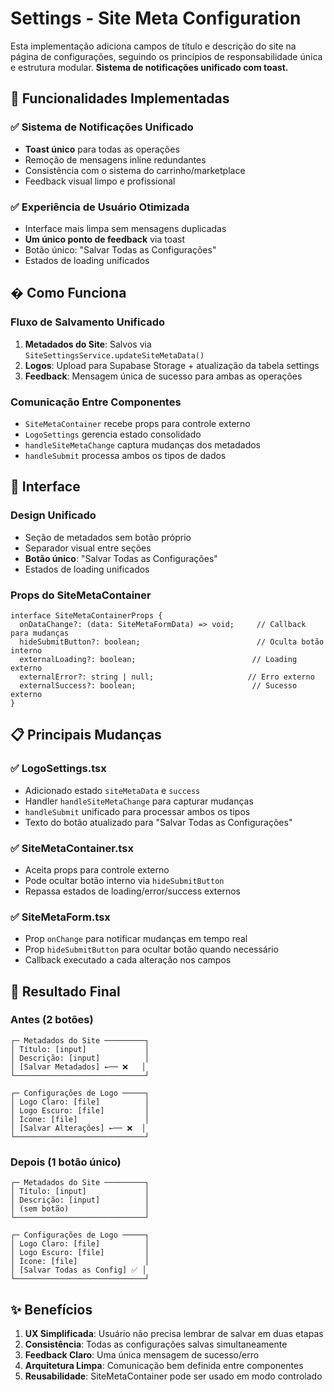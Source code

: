 # Settings - Site Meta Configuration

Esta implementação adiciona campos de título e descrição do site na página de configurações, seguindo os princípios de responsabilidade única e estrutura modular. **Sistema de notificações unificado com toast.**

## 🎯 Funcionalidades Implementadas

### ✅ Sistema de Notificações Unificado
- **Toast único** para todas as operações
- Remoção de mensagens inline redundantes
- Consistência com o sistema do carrinho/marketplace
- Feedback visual limpo e profissional

### ✅ Experiência de Usuário Otimizada
- Interface mais limpa sem mensagens duplicadas
- **Um único ponto de feedback** via toast
- Botão único: "Salvar Todas as Configurações"
- Estados de loading unificados

## � Como Funciona

### Fluxo de Salvamento Unificado
1. **Metadados do Site**: Salvos via `SiteSettingsService.updateSiteMetaData()`
2. **Logos**: Upload para Supabase Storage + atualização da tabela settings
3. **Feedback**: Mensagem única de sucesso para ambas as operações

### Comunicação Entre Componentes
- `SiteMetaContainer` recebe props para controle externo
- `LogoSettings` gerencia estado consolidado
- `handleSiteMetaChange` captura mudanças dos metadados
- `handleSubmit` processa ambos os tipos de dados

## 🎨 Interface

### Design Unificado
- Seção de metadados sem botão próprio
- Separador visual entre seções
- **Botão único**: "Salvar Todas as Configurações"
- Estados de loading unificados

### Props do SiteMetaContainer
```tsx
interface SiteMetaContainerProps {
  onDataChange?: (data: SiteMetaFormData) => void;     // Callback para mudanças
  hideSubmitButton?: boolean;                          // Oculta botão interno
  externalLoading?: boolean;                          // Loading externo
  externalError?: string | null;                     // Erro externo
  externalSuccess?: boolean;                          // Sucesso externo
}
```

## 📋 Principais Mudanças

### ✅ LogoSettings.tsx
- Adicionado estado `siteMetaData` e `success`
- Handler `handleSiteMetaChange` para capturar mudanças
- `handleSubmit` unificado para processar ambos os tipos
- Texto do botão atualizado para "Salvar Todas as Configurações"

### ✅ SiteMetaContainer.tsx
- Aceita props para controle externo
- Pode ocultar botão interno via `hideSubmitButton`
- Repassa estados de loading/error/success externos

### ✅ SiteMetaForm.tsx
- Prop `onChange` para notificar mudanças em tempo real
- Prop `hideSubmitButton` para ocultar botão quando necessário
- Callback executado a cada alteração nos campos

## 🚀 Resultado Final

### Antes (2 botões)
```
┌─ Metadados do Site ─────────┐
│ Título: [input]             │
│ Descrição: [input]          │
│ [Salvar Metadados] ←── ❌   │
└─────────────────────────────┘

┌─ Configurações de Logo ─────┐
│ Logo Claro: [file]          │
│ Logo Escuro: [file]         │
│ Ícone: [file]               │
│ [Salvar Alterações] ←── ❌  │
└─────────────────────────────┘
```

### Depois (1 botão único)
```
┌─ Metadados do Site ─────────┐
│ Título: [input]             │
│ Descrição: [input]          │
│ (sem botão)                 │
└─────────────────────────────┘

┌─ Configurações de Logo ─────┐
│ Logo Claro: [file]          │
│ Logo Escuro: [file]         │
│ Ícone: [file]               │
│ [Salvar Todas as Config] ✅ │
└─────────────────────────────┘
```

## ✨ Benefícios

1. **UX Simplificada**: Usuário não precisa lembrar de salvar em duas etapas
2. **Consistência**: Todas as configurações salvas simultaneamente
3. **Feedback Claro**: Uma única mensagem de sucesso/erro
4. **Arquitetura Limpa**: Comunicação bem definida entre componentes
5. **Reusabilidade**: SiteMetaContainer pode ser usado em modo controlado
